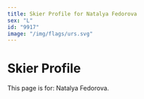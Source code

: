 ```yaml
---
title: Skier Profile for Natalya Fedorova
sex: "L"
id: "9917"
image: "/img/flags/urs.svg" 
---
```


# Skier Profile

This page is for: Natalya Fedorova.
    